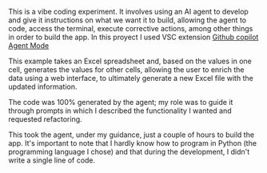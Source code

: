 This is a vibe coding experiment. It involves using an AI agent to develop and give it instructions on what we want it to build, allowing the agent to code, access the terminal, execute corrective actions, among other things in order to build the app. In this proyect I used VSC extension [Github copilot Agent Mode](https://code.visualstudio.com/blogs/2025/02/24/introducing-copilot-agent-mode)

This example takes an Excel spreadsheet and, based on the values in one cell, generates the values for other cells, allowing the user to enrich the data using a web interface, to ultimately generate a new Excel file with the updated information.

The code was 100% generated by the agent; my role was to guide it through prompts in which I described the functionality I wanted and requested refactoring.

This took the agent, under my guidance, just a couple of hours to build the app. It's important to note that I hardly know how to program in Python (the programming language I chose) and that during the development, I didn't write a single line of code.
